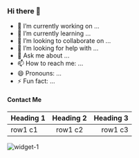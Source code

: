 ### Hi there 👋

- 🔭 I’m currently working on ...
- 🌱 I’m currently learning ...
- 👯 I’m looking to collaborate on ...
- 🤔 I’m looking for help with ...
- 💬 Ask me about ...
- 📫 How to reach me: ...
- 😄 Pronouns: ...
- ⚡ Fun fact: ...

#### Contact Me

| Heading 1 | Heading 2 | Heading 3 |
| :-- | :--: | --: |
| row1 c1 | row1 c2 | row1 c3 |


![widget-1](https://github-readme-stats.vercel.app/api?username=Ajay-creator&show_icons=true&theme=tokyonight)

<!--START_SECTION:activity-->

<!--
**Ajay-creator/Ajay-creator** is a ✨ _special_ ✨ repository because its `README.md` (this file) appears on your GitHub profile.

-->
